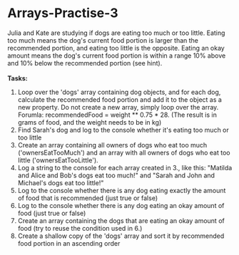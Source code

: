 # Arrays-Practise-3

Julia and Kate are studying if dogs are
eating too much or too little.
Eating too much means the dog's current food portion is larger than the
recommended portion, and eating too little is the opposite.
Eating an okay amount means the dog's current food portion is within a range 10%
above and 10% below the recommended portion (see hint).<br><br>
**Tasks:**
1. Loop over the 'dogs' array containing dog objects, and for each dog, calculate
the recommended food portion and add it to the object as a new property. Do
not create a new array, simply loop over the array. Forumla:
recommendedFood = weight ** 0.75 * 28. (The result is in grams of
food, and the weight needs to be in kg)
2. Find Sarah's dog and log to the console whether it's eating too much or too
little
3. Create an array containing all owners of dogs who eat too much
('ownersEatTooMuch') and an array with all owners of dogs who eat too little
('ownersEatTooLittle').
4. Log a string to the console for each array created in 3., like this: "Matilda and
Alice and Bob's dogs eat too much!" and "Sarah and John and Michael's dogs eat
too little!"
5. Log to the console whether there is any dog eating exactly the amount of food
that is recommended (just true or false)
6. Log to the console whether there is any dog eating an okay amount of food
(just true or false)
7. Create an array containing the dogs that are eating an okay amount of food (try
to reuse the condition used in 6.)
8. Create a shallow copy of the 'dogs' array and sort it by recommended food
portion in an ascending order
